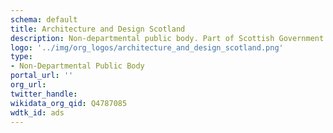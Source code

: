 ```yaml
---
schema: default
title: Architecture and Design Scotland
description: Non-departmental public body. Part of Scottish Government
logo: '../img/org_logos/architecture_and_design_scotland.png'
type:
- Non-Departmental Public Body
portal_url: ''
org_url: 
twitter_handle: 
wikidata_org_qid: Q4787085
wdtk_id: ads
---
```

